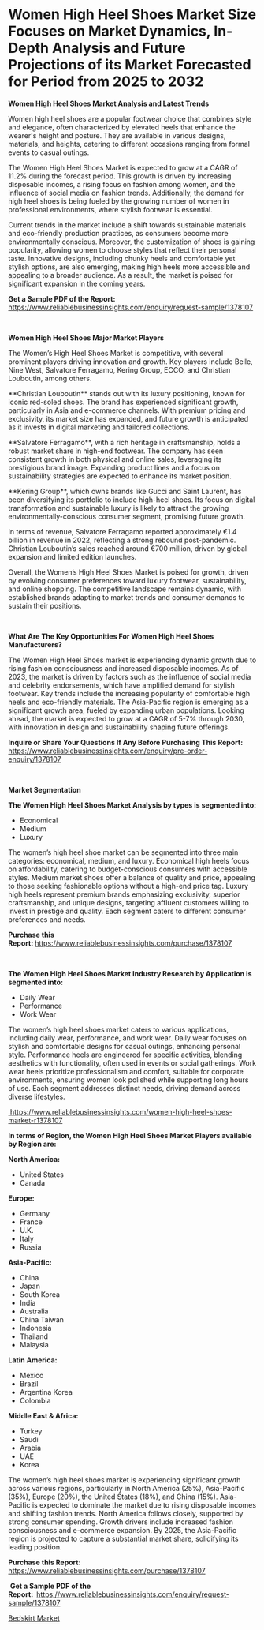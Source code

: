 <p><h1>Women High Heel Shoes Market Size Focuses on Market Dynamics, In-Depth Analysis and Future Projections of its Market Forecasted for Period from 2025 to 2032</h1></p><p><strong>Women High Heel Shoes Market Analysis and Latest Trends</strong></p>
<p><p>Women high heel shoes are a popular footwear choice that combines style and elegance, often characterized by elevated heels that enhance the wearer's height and posture. They are available in various designs, materials, and heights, catering to different occasions ranging from formal events to casual outings. </p><p>The Women High Heel Shoes Market is expected to grow at a CAGR of 11.2% during the forecast period. This growth is driven by increasing disposable incomes, a rising focus on fashion among women, and the influence of social media on fashion trends. Additionally, the demand for high heel shoes is being fueled by the growing number of women in professional environments, where stylish footwear is essential.</p><p>Current trends in the market include a shift towards sustainable materials and eco-friendly production practices, as consumers become more environmentally conscious. Moreover, the customization of shoes is gaining popularity, allowing women to choose styles that reflect their personal taste. Innovative designs, including chunky heels and comfortable yet stylish options, are also emerging, making high heels more accessible and appealing to a broader audience. As a result, the market is poised for significant expansion in the coming years.</p></p>
<p><strong>Get a Sample PDF of the Report:&nbsp;</strong> <a href="https://www.reliablebusinessinsights.com/enquiry/request-sample/1378107?utm_campaign=2142&utm_medium=2&utm_source=Github&utm_content=ia&utm_term=09022025&utm_id=women-high-heel-shoes">https://www.reliablebusinessinsights.com/enquiry/request-sample/1378107</a></p>
<p>&nbsp;</p>
<p><strong>Women High Heel Shoes Major Market Players</strong></p>
<p><p>The Women’s High Heel Shoes Market is competitive, with several prominent players driving innovation and growth. Key players include Belle, Nine West, Salvatore Ferragamo, Kering Group, ECCO, and Christian Louboutin, among others.</p><p>**Christian Louboutin** stands out with its luxury positioning, known for iconic red-soled shoes. The brand has experienced significant growth, particularly in Asia and e-commerce channels. With premium pricing and exclusivity, its market size has expanded, and future growth is anticipated as it invests in digital marketing and tailored collections.</p><p>**Salvatore Ferragamo**, with a rich heritage in craftsmanship, holds a robust market share in high-end footwear. The company has seen consistent growth in both physical and online sales, leveraging its prestigious brand image. Expanding product lines and a focus on sustainability strategies are expected to enhance its market position.</p><p>**Kering Group**, which owns brands like Gucci and Saint Laurent, has been diversifying its portfolio to include high-heel shoes. Its focus on digital transformation and sustainable luxury is likely to attract the growing environmentally-conscious consumer segment, promising future growth.</p><p>In terms of revenue, Salvatore Ferragamo reported approximately €1.4 billion in revenue in 2022, reflecting a strong rebound post-pandemic. Christian Louboutin’s sales reached around €700 million, driven by global expansion and limited edition launches. </p><p>Overall, the Women’s High Heel Shoes Market is poised for growth, driven by evolving consumer preferences toward luxury footwear, sustainability, and online shopping. The competitive landscape remains dynamic, with established brands adapting to market trends and consumer demands to sustain their positions.</p></p>
<p>&nbsp;</p>
<p><strong>What Are The Key Opportunities For Women High Heel Shoes Manufacturers?</strong></p>
<p><p>The Women High Heel Shoes market is experiencing dynamic growth due to rising fashion consciousness and increased disposable incomes. As of 2023, the market is driven by factors such as the influence of social media and celebrity endorsements, which have amplified demand for stylish footwear. Key trends include the increasing popularity of comfortable high heels and eco-friendly materials. The Asia-Pacific region is emerging as a significant growth area, fueled by expanding urban populations. Looking ahead, the market is expected to grow at a CAGR of 5-7% through 2030, with innovation in design and sustainability shaping future offerings.</p></p>
<p><strong>Inquire or Share Your Questions If Any Before Purchasing This Report:</strong> <a href="https://www.reliablebusinessinsights.com/enquiry/pre-order-enquiry/1378107?utm_campaign=2142&utm_medium=2&utm_source=Github&utm_content=ia&utm_term=09022025&utm_id=women-high-heel-shoes">https://www.reliablebusinessinsights.com/enquiry/pre-order-enquiry/1378107</a></p>
<p>&nbsp;</p>
<p><strong>Market Segmentation</strong></p>
<p><strong>The Women High Heel Shoes Market Analysis by types is segmented into:</strong></p>
<p><ul><li>Economical</li><li>Medium</li><li>Luxury</li></ul></p>
<p><p>The women’s high heel shoe market can be segmented into three main categories: economical, medium, and luxury. Economical high heels focus on affordability, catering to budget-conscious consumers with accessible styles. Medium market shoes offer a balance of quality and price, appealing to those seeking fashionable options without a high-end price tag. Luxury high heels represent premium brands emphasizing exclusivity, superior craftsmanship, and unique designs, targeting affluent customers willing to invest in prestige and quality. Each segment caters to different consumer preferences and needs.</p></p>
<p><strong>Purchase this Report:&nbsp;</strong><a href="https://www.reliablebusinessinsights.com/purchase/1378107?utm_campaign=2142&utm_medium=2&utm_source=Github&utm_content=ia&utm_term=09022025&utm_id=women-high-heel-shoes">https://www.reliablebusinessinsights.com/purchase/1378107</a></p>
<p>&nbsp;</p>
<p><strong>The Women High Heel Shoes Market Industry Research by Application is segmented into:</strong></p>
<p><ul><li>Daily Wear</li><li>Performance</li><li>Work Wear</li></ul></p>
<p><p>The women’s high heel shoes market caters to various applications, including daily wear, performance, and work wear. Daily wear focuses on stylish and comfortable designs for casual outings, enhancing personal style. Performance heels are engineered for specific activities, blending aesthetics with functionality, often used in events or social gatherings. Work wear heels prioritize professionalism and comfort, suitable for corporate environments, ensuring women look polished while supporting long hours of use. Each segment addresses distinct needs, driving demand across diverse lifestyles.</p></p>
<p><a href="https://www.reliablebusinessinsights.com/women-high-heel-shoes-market-r1378107?utm_campaign=2142&utm_medium=2&utm_source=Github&utm_content=ia&utm_term=09022025&utm_id=women-high-heel-shoes">&nbsp;https://www.reliablebusinessinsights.com/women-high-heel-shoes-market-r1378107</a></p>
<p><strong>In terms of Region, the Women High Heel Shoes Market Players available by Region are:</strong></p>
<p>
    <p> <strong> North America: </strong>
        <ul>
            <li>United States</li>
            <li>Canada</li>
        </ul>
        </p> 
    <p> <strong> Europe: </strong>
        <ul>
            <li>Germany</li>
            <li>France</li>
            <li>U.K.</li>
            <li>Italy</li>
            <li>Russia</li>
        </ul>
        </p> 
    <p> <strong> Asia-Pacific: </strong>
        <ul>
            <li>China</li>
            <li>Japan</li>
            <li>South Korea</li>
            <li>India</li>
            <li>Australia</li>
            <li>China Taiwan</li>
            <li>Indonesia</li>
            <li>Thailand</li>
            <li>Malaysia</li>
        </ul>
        </p> 
    <p> <strong> Latin America: </strong>
        <ul>
            <li>Mexico</li>
            <li>Brazil</li>
            <li>Argentina Korea</li>
            <li>Colombia</li>
        </ul>
        </p> 
    <p> <strong> Middle East & Africa: </strong>
        <ul>
            <li>Turkey</li>
            <li>Saudi</li>
            <li>Arabia</li>
            <li>UAE</li>
            <li>Korea</li>
        </ul>
    </p>
    </p>
<p><p>The women’s high heel shoes market is experiencing significant growth across various regions, particularly in North America (25%), Asia-Pacific (35%), Europe (20%), the United States (18%), and China (15%). Asia-Pacific is expected to dominate the market due to rising disposable incomes and shifting fashion trends. North America follows closely, supported by strong consumer spending. Growth drivers include increased fashion consciousness and e-commerce expansion. By 2025, the Asia-Pacific region is projected to capture a substantial market share, solidifying its leading position.</p></p>
<p><strong>Purchase this Report: </strong><a href="https://www.reliablebusinessinsights.com/purchase/1378107?utm_campaign=2142&utm_medium=2&utm_source=Github&utm_content=ia&utm_term=09022025&utm_id=women-high-heel-shoes">https://www.reliablebusinessinsights.com/purchase/1378107</a></p>
<p>&nbsp;<strong>Get a Sample PDF of the Report:&nbsp;&nbsp;</strong><a href="https://www.reliablebusinessinsights.com/enquiry/request-sample/1378107?utm_campaign=2142&utm_medium=2&utm_source=Github&utm_content=ia&utm_term=09022025&utm_id=women-high-heel-shoes">https://www.reliablebusinessinsights.com/enquiry/request-sample/1378107</a></p>
<p><strong></strong></p>
<p><p><a href="https://github.com/FosterFahey91/Market-Research-Report-List-1/blob/main/bedskirt-market.md?utm_campaign=2142&utm_medium=2&utm_source=Github&utm_content=ia&utm_term=09022025&utm_id=women-high-heel-shoes">Bedskirt Market</a></p></p>